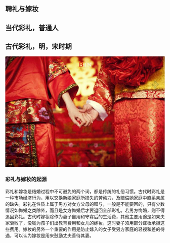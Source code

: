 



## 聘礼与嫁妆

## 当代彩礼，普通人

## 古代彩礼，明，宋时期

![](imgs/47-1F619130A1.png)
### 彩礼与嫁妆的起源
彩礼和嫁妆是结婚过程中不可避免的两个词，都是传统的礼俗习惯。古代时彩礼是一种市场经济行为，用以交换新娘家庭所损失的劳动力，及赔偿她家庭中直系亲属的缺失。彩礼在性质上属于男方对女方父母的赠与，一般是不能要回的，只有少数情况如悔婚之类除外，而且是女方悔婚后才要退回全部彩礼。若男方悔婚，则不得追回彩礼。古代时嫁妆除作为妻子自用和守寡后的生活费，其他主要用途是如果夫家衰败了，没钱为孩子们出教育费用和女儿的嫁妆，这时妻子须用部分嫁妆承担这些费用。嫁妆的另外一个重要的作用是防止嫁入的女子受男方家庭的轻视和差的待遇，可以认为嫁妆是用来鼓励丈夫善待其妻。    

